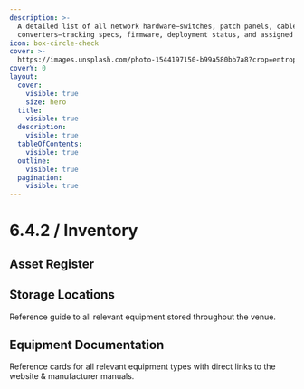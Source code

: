 ```yaml
---
description: >-
  A detailed list of all network hardware—switches, patch panels, cables, and
  converters—tracking specs, firmware, deployment status, and assigned roles.
icon: box-circle-check
cover: >-
  https://images.unsplash.com/photo-1544197150-b99a580bb7a8?crop=entropy&cs=srgb&fm=jpg&ixid=M3wxOTcwMjR8MHwxfHNlYXJjaHwxfHxldGhlcm5ldHxlbnwwfHx8fDE3NDY3NjMxNzJ8MA&ixlib=rb-4.1.0&q=85
coverY: 0
layout:
  cover:
    visible: true
    size: hero
  title:
    visible: true
  description:
    visible: true
  tableOfContents:
    visible: true
  outline:
    visible: true
  pagination:
    visible: true
---
```


# 6.4.2 / Inventory

## Asset Register

## Storage Locations

Reference guide to all relevant equipment stored throughout the venue.

## Equipment Documentation

Reference cards for all relevant equipment types with direct links to the website & manufacturer manuals.
